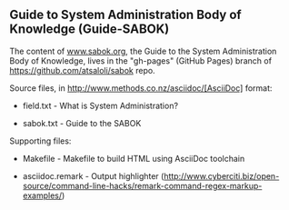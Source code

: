Guide to System Administration Body of Knowledge (Guide-SABOK)
--------------------------------------------------------------

The content of www.sabok.org, the Guide to the System Administration Body of Knowledge,
lives in the "gh-pages" (GitHub Pages) branch of https://github.com/atsaloli/sabok repo.

Source files, in http://www.methods.co.nz/asciidoc/[AsciiDoc] format:

* field.txt - What is System Administration?

* sabok.txt - Guide to the SABOK

Supporting files:

* Makefile - Makefile to build HTML using AsciiDoc toolchain

* asciidoc.remark - Output highlighter (http://www.cyberciti.biz/open-source/command-line-hacks/remark-command-regex-markup-examples/)
